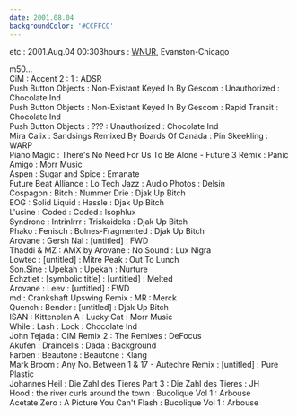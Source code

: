 ```yaml
---
date: 2001.08.04
backgroundColor: '#CCFFCC'
---
```


etc : 2001.Aug.04 00:303hours : [WNUR](http://www.wnur.org/), Evanston-Chicago  

m50...  
CiM : Accent 2 : 1 : ADSR  
Push Button Objects : Non-Existant Keyed In By Gescom : Unauthorized : Chocolate Ind  
Push Button Objects : Non-Existant Keyed In By Gescom : Rapid Transit : Chocolate Ind  
Push Button Objects : ??? : Unauthorized : Chocolate Ind  
Mira Calix : Sandsings Remixed By Boards Of Canada : Pin Skeekling : WARP  
Piano Magic : There's No Need For Us To Be Alone - Future 3 Remix : Panic Amigo : Morr Music  
Aspen : Sugar and Spice : Emanate  
Future Beat Alliance : Lo Tech Jazz : Audio Photos : Delsin  
Cospagon : Bitch : Nummer Drie : Djak Up Bitch  
EOG : Solid Liquid : Hassle : Djak Up Bitch  
L'usine : Coded : Coded : Isophlux  
Syndrone : Intrinlrrr : Triskaideka : Djak Up Bitch  
Phako : Fenisch : Bolnes-Fragmented : Djak Up Bitch  
Arovane : Gersh Nal : \[untitled\] : FWD  
Thaddi & MZ : AMX by Arovane : No Sound : Lux Nigra  
Lowtec : \[untitled\] : Mitre Peak : Out To Lunch  
Son.Sine : Upekah : Upekah : Nurture  
Echztiet : \[symbolic title\] : \[untitled\] : Melted  
Arovane : Leev : \[untitled\] : FWD  
md : Crankshaft Upswing Remix : MR : Merck  
Quench : Bender : \[untitled\] : Djak Up Bitch  
ISAN : Kittenplan A : Lucky Cat : Morr Music  
While : Lash : Lock : Chocolate Ind  
John Tejada : CiM Remix 2 : The Remixes : DeFocus  
Akufen : Draincells : Dada : Background  
Farben : Beautone : Beautone : Klang  
Mark Broom : Any No. Between 1 & 17 - Autechre Remix : \[untitled\] : Pure Plastic  
Johannes Heil : Die Zahl des Tieres Part 3 : Die Zahl des Tieres : JH  
Hood : the river curls around the town : Bucolique Vol 1 : Arbouse  
Acetate Zero : A Picture You Can't Flash : Bucolique Vol 1 : Arbouse